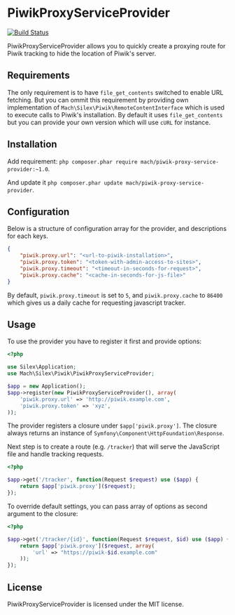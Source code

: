 # PiwikProxyServiceProvider

[![Build Status](https://travis-ci.org/tiraeth/piwik-proxy-service-provider.png)](https://travis-ci.org/tiraeth/piwik-proxy-service-provider)

PiwikProxyServiceProvider allows you to quickly create a proxying route for Piwik tracking to hide the location of Piwik's server.

## Requirements

The only requirement is to have ```file_get_contents``` switched to enable URL fetching. But you can ommit this requirement by providing own implementation of ```Mach\Silex\Piwik\RemoteContentInterface``` which is used to execute calls to Piwik's installation. By default it uses ```file_get_contents``` but you can provide your own version which will use ```cURL``` for instance.

## Installation

Add requirement: ```php composer.phar require mach/piwik-proxy-service-provider:~1.0```.

And update it ```php composer.phar update mach/piwik-proxy-service-provider```.

## Configuration

Below is a structure of configuration array for the provider, and descriptions for each keys.

```json
{
    "piwik.proxy.url": "<url-to-piwik-installation>",
    "piwik.proxy.token": "<token-with-admin-access-to-sites>",
    "piwik.proxy.timeout": "<timeout-in-seconds-for-request>",
    "piwik.proxy.cache": "<cache-in-seconds-for-js-file>"
}
```

By default, ```piwik.proxy.timeout``` is set to ```5```, and ```piwik.proxy.cache``` to ```86400``` which gives us a daily cache for requesting javascript tracker.

## Usage

To use the provider you have to register it first and provide options:

```php
<?php

use Silex\Application;
use Mach\Silex\Piwik\PiwikProxyServiceProvider;

$app = new Application();
$app->register(new PiwikProxyServiceProvider(), array(
    'piwik.proxy.url' => 'http://piwik.example.com',
    'piwik.proxy.token' => 'xyz',
));
```

The provider registers a closure under ```$app['piwik.proxy']```. The closure always returns an instance of ```Symfony\Component\HttpFoundation\Response```.

Next step is to create a route (e.g. ```/tracker```) that will serve the JavaScript file and handle tracking requests.

```php
<?php

$app->get('/tracker', function(Request $request) use ($app) {
    return $app['piwik.proxy']($request);
});
```

To override default settings, you can pass array of options as second argument to the closure:

```php
<?php

$app->get('/tracker/{id}', function(Request $request, $id) use ($app) {
    return $app['piwik.proxy']($request, array(
        'url' => "https://piwik-$id.example.com"
    ));
});
```

## License

PiwikProxyServiceProvider is licensed under the MIT license.
